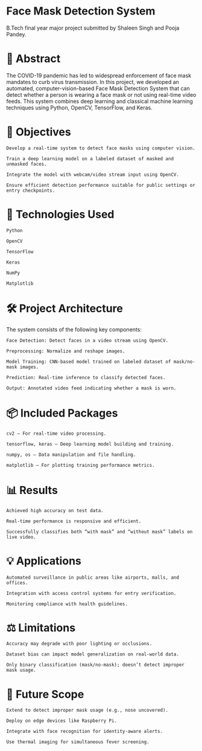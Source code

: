 # Face Mask Detection System

B.Tech final year major project submitted by Shaleen Singh and Pooja Pandey. 

# 📌 Abstract

The COVID-19 pandemic has led to widespread enforcement of face mask mandates to curb virus transmission. In this project, we developed an automated, computer-vision-based Face Mask Detection System that can detect whether a person is wearing a face mask or not using real-time video feeds. This system combines deep learning and classical machine learning techniques using Python, OpenCV, TensorFlow, and Keras.

# 🎯 Objectives

    Develop a real-time system to detect face masks using computer vision.

    Train a deep learning model on a labeled dataset of masked and unmasked faces.

    Integrate the model with webcam/video stream input using OpenCV.

    Ensure efficient detection performance suitable for public settings or entry checkpoints.

# 🧠 Technologies Used

    Python

    OpenCV

    TensorFlow

    Keras

    NumPy

    Matplotlib

# 🛠️ Project Architecture

The system consists of the following key components:

    Face Detection: Detect faces in a video stream using OpenCV.

    Preprocessing: Normalize and reshape images.

    Model Training: CNN-based model trained on labeled dataset of mask/no-mask images.

    Prediction: Real-time inference to classify detected faces.

    Output: Annotated video feed indicating whether a mask is worn.

# 📦 Included Packages

    cv2 – For real-time video processing.

    tensorflow, keras – Deep learning model building and training.

    numpy, os – Data manipulation and file handling.

    matplotlib – For plotting training performance metrics.

# 📊 Results

    Achieved high accuracy on test data.

    Real-time performance is responsive and efficient.

    Successfully classifies both “with mask” and “without mask” labels on live video.

# 💡 Applications

    Automated surveillance in public areas like airports, malls, and offices.

    Integration with access control systems for entry verification.

    Monitoring compliance with health guidelines.

# ⚖️ Limitations

    Accuracy may degrade with poor lighting or occlusions.

    Dataset bias can impact model generalization on real-world data.

    Only binary classification (mask/no-mask); doesn’t detect improper mask usage.

# 🔮 Future Scope

    Extend to detect improper mask usage (e.g., nose uncovered).

    Deploy on edge devices like Raspberry Pi.

    Integrate with face recognition for identity-aware alerts.

    Use thermal imaging for simultaneous fever screening.

